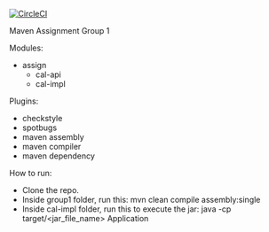 [![CircleCI](https://circleci.com/gh/mohitsaxenaknoldus/mavenassignment/tree/main.svg?style=svg)](https://circleci.com/gh/mohitsaxenaknoldus/mavenassignment/tree/main)

Maven Assignment Group 1

Modules:

- assign
  - cal-api
  - cal-impl
  
Plugins:

- checkstyle
- spotbugs
- maven assembly
- maven compiler
- maven dependency

How to run:

- Clone the repo.
- Inside group1 folder, run this: mvn clean compile assembly:single
- Inside cal-impl folder, run this to execute the jar: java -cp target/<jar_file_name> Application
